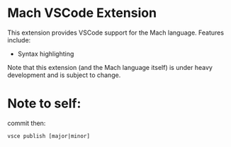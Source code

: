 # Mach VSCode Extension

This extension provides VSCode support for the Mach language. Features include:
- Syntax highlighting

Note that this extension (and the Mach language itself) is under heavy development and is subject to change.

# Note to self:

commit then:

`vsce publish [major|minor]`
